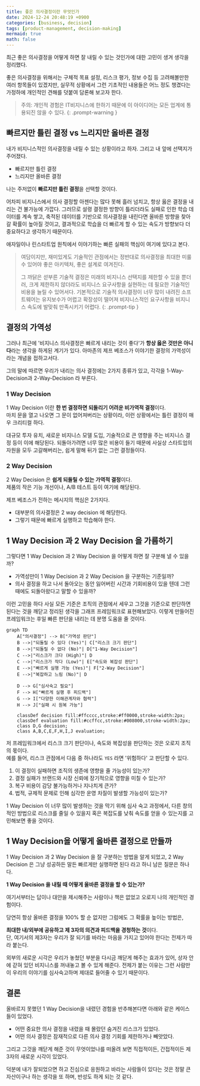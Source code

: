 ```yaml
---
title: 좋은 의사결정이란 무엇인가
date: 2024-12-24 20:48:19 +0900
categories: [business, decision]
tags: [product-management, decision-making]
mermaid: true
math: false
---
```


최근 좋은 의사결정을 어떻게 하면 잘 내릴 수 있는 것인가에 대한 고민이 생겨 생각을 정리했다.

좋은 의사결정을 위해서는 구체적 목표 설정, 리스크 평가, 정보 수집 등 고려해볼만한 여러 항목들이 있겠지만,
실무적 상황에서 그런 기초적인 내용들은 어느 정도 챙겼다는 가정하에 개인적인 견해를 덧붙여 담론해 보고자 한다.

> 주의: 개인적 경험은 IT비지니스에 한하기 때문에 이 아이디어는 모든 업계에 통용되진 않을 수 있다.
{: .prompt-warning }

## 빠르지만 틀린 결정 vs 느리지만 올바른 결정

내가 비지니스적인 의사결정을 내릴 수 있는 상황이라고 하자. 그리고 내 앞에 선택지가 주어졌다.

- 빠르지만 틀린 결정
- 느리지만 올바른 결정
 
나는 주저없이 **빠르지만 틀린 결정**을 선택할 것이다.

어차피 비지니스에서 의사 결정할 아젠다는 많다 못해 흘러 넘치고, 항상 옳은 결정을 내리는 건 불가능에 가깝다.
그러므로 설령 결정한 방향이 틀리더라도 실패로 인한 학습 데이터를 계속 쌓고,
축적된 데이터를 기반으로 의사결정을 내린다면 올바른 방향을 찾아갈 확률이 높아질 것이고,
결과적으로 학습을 더 빠르게 할 수 있는 속도가 방향보다 더 중요하다고 생각하기 때문이다.

애자일이나 린스타트업 원칙에서 이야기하는 빠른 실패의 핵심이 여기에 있다고 본다.

> 여담이지만, 재미있게도 기술적인 관점에서는 정반대로 의사결정을 최대한 미룰 수 있어야 좋은 아키텍처, 좋은 설계로 여겨진다.
> 
> 그 까닭은 섣부른 기술적 결정은 미래의 비지니스 선택지를 제한할 수 있을 뿐더러,
크게 제한하지 않더라도 비지니스 요구사항을 실현하는 데 필요한 기술적인 비용을 늘릴 수 있어서다.
기본적으로 기술적 의사결정이 너무 많이 내려진 소프트웨어는 유지보수가 어렵고 확장성이 떨어져 비지니스적인 요구사항을 비지니스 속도에 발맞춰 만족시키기 어렵다.
{: .prompt-tip }

## 결정의 가역성

그러나 최근에 '비지니스 의사결정은 빠르게 내리는 것이 좋다'가 **항상 옳은 것만은 아니다**라는 생각을 하게된 계기가 있다.
아마존의 제프 베조스가 이야기한 결정의 가역성이라는 개념을 접하고서다.

그의 말에 따르면 우리가 내리는 의사 결정에는 2가지 종류가 있고, 각각을 1-Way-Decision과 2-Way-Decision 라 부른다.

### 1 Way Decision

1 Way Decision 이란 **한 번 결정하면 되돌리기 어려운 비가역적 결정**이다.  
마치 문을 열고 나오면 그 문이 없어져버리는 상황이라, 이런 상황에서는 틀린 결정이 매우 크리티컬 하다.

대규모 투자 유치, 새로운 비지니스 모델 도입, 기술적으로 큰 영향을 주는 비지니스 결정 등이 이에 해당된다.
되돌아가려면 너무 많은 비용이 들기 때문에 사실상 스타트업의 자원을 모두 고갈해버리는, 쉽게 말해 뒤가 없는 그런 결정들이다.

### 2 Way Decision

2 Way Decision 은 **쉽게 되돌릴 수 있는 가역적 결정**이다.  
제품의 작은 기능 개선이나, A/B 테스트 등이 여기에 해당된다.

제프 베조스가 전하는 메시지의 핵심은 2가지다.

- 대부분의 의사결정은 2 way decision 에 해당한다.
- 그렇기 때문에 빠르게 실행하고 학습해야 한다.

## 1 Way Decision 과 2 Way Decision 을 가름하기

그렇다면 1 Way Decision 과 2 Way Decision 을 어떻게 하면 잘 구분해 낼 수 있을까?

- 가역성만이 1 Way Decision 과 2 Way Decision 을 구분하는 기준일까?
- 의사 결정을 하고 나서 돌아오는 동안 잃어버린 시간과 기회비용이 있을 텐데 그런 때에도 되돌아왔다고 말할 수 있을까?


이런 고민을 하다 사실 모든 기준은 조직의 관점에서 세우고 그것을 기준으로 판단하면 된다는 것을 깨닫고 정리된 생각을 그래프 프레임워크로 표현해보았다.
이렇게 만들어진 프레임워크는 후일 빠른 판단을 내리는 데 분명 도움을 줄 것이다.

```mermaid
graph TD
    A["의사결정"] --> B["가역성 판단"]
    B -->|"되돌릴 수 있다 (Yes)"| C["리스크 크기 판단"]
    B -->|"되돌릴 수 없다 (No)"| D["1-Way Decision"]
    C -->|"리스크가 크다 (High)"| D
    C -->|"리스크가 작다 (Low)"| E["속도와 복잡성 판단"]
    E -->|"빠르게 실행 가능 (Yes)"| F["2-Way Decision"]
    E -->|"복잡하고 느림 (No)"| D

    D --> G["심사숙고 필요"]
    F --> H["빠르게 실행 후 피드백"]
    G --> I["다양한 이해관계자와 협력"]
    H --> J["실패 시 원복 가능"]

    classDef decision fill:#ffcccc,stroke:#ff0000,stroke-width:2px;
    classDef evaluation fill:#ccffcc,stroke:#008000,stroke-width:2px;
    class D,G decision;
    class A,B,C,E,F,H,I,J evaluation;
```

저 프레임워크에서 리스크 크기 판단이나, 속도와 복잡성을 판단하는 것은 오로지 조직의 몫이다.  
예를 들어, 리스크 관점에서 다음 중 하나라도 `YES` 라면 '위험하다' 고 판단할 수 있다.

1.	이 결정이 실패하면 조직의 생존에 영향을 줄 가능성이 있는가?
2.	결정 실패가 브랜드와 시장 신뢰에 장기적으로 영향을 미칠 수 있는가?
3.	복구 비용이 감당 불가능하거나 지나치게 큰가?
4.	법적, 규제적 문제로 인해 심각한 운영 차질이 발생할 가능성이 있는가?

1 Way Decision 이 너무 많이 발생하는 것을 막기 위해 심사 숙고 과정에서, 다른 창의적인 방법으로 리스크를 줄일 수 있을지 혹은 복잡도를 낮춰 속도를 얻을 수 있는지를 고민해보면 좋을 것이다.


## 1 Way Decision을 어떻게 올바른 결정으로 만들까

1 Way Decision 과 2 Way Decision 을 잘 구분하는 방법을 알게 되었고,
2 Way Decision 은 그냥 성공하든 말든 빠르게만 실행하면 된다 라고 하니 남은 질문은 하나다.

**1 Way Decision 을 내릴 때 어떻게 올바른 결정을 할 수 있는가?**

여기서부터는 답이나 대안을 제시해주는 사람이나 책은 없었고 오로지 나의 개인적인 경험이다.

당연히 항상 올바른 결정을 100% 할 순 없지만 그럼에도 그 확률을 높이는 방법은,

**최대한 내/외부에 공유하고 제 3자의 의견과 피드백을 경청하는 것**이다.  
단, 여기서의 제3자는 우리가 잘 되기를 바라는 마음을 가지고 있어야 한다는 전제가 따라 붙는다.

외부의 새로운 시각은 우리가 놓쳤던 부분을 다시금 깨닫게 해주는 효과가 있어, 상자 안에 갇혀 있던 비지니스를 꺼내놓고 볼 수 있게 해준다.
전제가 붙는 이유는 그런 사람만이 우리의 이야기를 심사숙고하며 제대로 들어줄 수 있기 때문이다.

## 결론

올바르지 못했던 1 Way Decision을 내렸던 경험을 반추해본다면 아래와 같은 케이스들이 있었다. 

- 어떤 중요한 의사 결정을 내렸을 때 몰랐던 숨겨진 리스크가 있었다.
- 어떤 의사 결정은 잠재적으로 다른 의사 결정 기회를 제한하거나 빼앗았다.

그리고 그것을 깨닫게 해준 것이 무엇이었나를 떠올려 보면 직접적이든, 간접적이든 제 3자의 새로운 시각이 있었다.

덕분에 내가 잘되었으면 하고 진심으로 응원하고 바라는 사람들이 있다는 것은 정말 큰 자산이구나 하는 생각을 또 하며, 반성도 하게 되는 것 같다.
